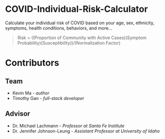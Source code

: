 # COVID-Individual-Risk-Calculator
Calculate your individual risk of COVID based on your age, sex, ethnicity, symptoms, health conditions, behaviors, and more...

> Risk = ((Proportion of Community with Active Cases)(Symptom Probability)(Susceptibility))/(Normalization Factor) 

# Contributors
## Team
- Kevin Ma - *author*
- Timothy Gan - *full-stack developer*

## Advisor
- Dr. Michael Lachmann - *Professor at Santa Fe Institute*
- Dr. Jennifer Johnson-Leung - *Assistant Professor at University of Idaho*
